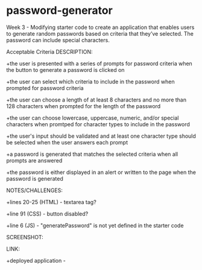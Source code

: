 # password-generator
Week 3 - Modifying starter code to create an application that enables users to generate random passwords based on criteria that they’ve selected. The password can include special characters.


Acceptable Criteria DESCRIPTION:

+the user is presented with a series of prompts for password criteria when the button to generate a password is clicked on

+the user can select which criteria to include in the password when prompted for password criteria

+the user can choose a length of at least 8 characters and no more than 128 characters when prompted for the length of the password

+the user can choose lowercase, uppercase, numeric, and/or special characters when promtped for character types to include in the password

+the user's input should be validated and at least one character type should be selected when the user answers each prompt

+a password is generated that matches the selected criteria when all prompts are answered

+the password is either displayed in an alert or written to the page when the password is generated


NOTES/CHALLENGES:

+lines 20-25 (HTML) - textarea tag?

+line 91 (CSS) - button disabled?

+line 6 (JS) - "generatePassword" is not yet defined in the starter code


SCREENSHOT:


LINK:

+deployed application - 